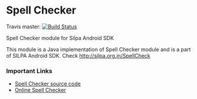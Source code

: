 Spell Checker
=============

Travis master: [![Build Status](https://travis-ci.org/Project-SILPA/sdk-spellchecker.svg)](https://travis-ci.org/Project-SILPA/sdk-spellchecker)
          

Spell Checker module for Silpa Android SDK

This module is a Java implementation of Spell Checker module and is a part of SILPA Android SDK. Check http://silpa.org.in/SpellCheck

### Important Links
  -  [Spell Checker source code](https://github.com/Project-SILPA/spellchecker)
  -  [Online Spell Checker](http://silpa.org.in/SpellCheck)
